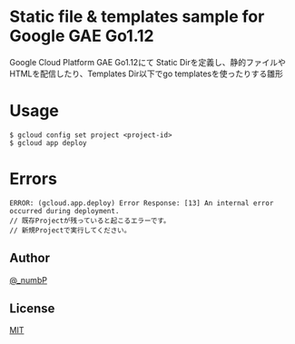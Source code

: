 # Static file & templates sample for Google GAE Go1.12
Google Cloud Platform GAE Go1.12にて
Static Dirを定義し、静的ファイルやHTMLを配信したり、Templates Dir以下でgo templatesを使ったりする雛形

# Usage
```
$ gcloud config set project <project-id>
$ gcloud app deploy
```

# Errors
```
ERROR: (gcloud.app.deploy) Error Response: [13] An internal error occurred during deployment.
// 既存Projectが残っていると起こるエラーです。
// 新規Projectで実行してください。

```


## Author

[@_numbP](https://twitter.com/_numbP)

## License

[MIT](https://github.com/go-numb/go-bitbank/blob/master/LICENSE)